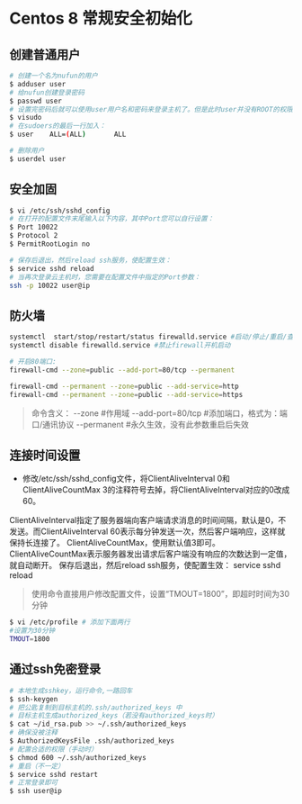 # Centos 8 常规安全初始化

## 创建普通用户

```bash
# 创建一个名为nufun的用户
$ adduser user
# 给nufun创建登录密码
$ passwd user
# 设置完密码后就可以使用user用户名和密码来登录主机了。但是此时user并没有ROOT的权限，我们通过编辑sudoers文件给nufun赋权，在终端执行：
$ visudo
# 在sudoers的最后一行加入：
$ user    ALL=(ALL)       ALL

# 删除用户
$ userdel user
```

## 安全加固

```bash
$ vi /etc/ssh/sshd_config
# 在打开的配置文件末尾输入以下内容，其中Port您可以自行设置：
$ Port 10022
$ Protocol 2
$ PermitRootLogin no

# 保存后退出，然后reload ssh服务，使配置生效：
$ service sshd reload
# 当再次登录云主机时，您需要在配置文件中指定的Port参数：
ssh -p 10022 user@ip
```

## 防火墙

```bash
systemctl  start/stop/restart/status firewalld.service #启动/停止/重启/查看firewall
systemctl disable firewalld.service #禁止firewall开机启动

# 开启80端口:
firewall-cmd --zone=public --add-port=80/tcp --permanent

firewall-cmd --permanent --zone=public --add-service=http 
firewall-cmd --permanent --zone=public --add-service=https
```

> 命令含义：
--zone #作用域
--add-port=80/tcp  #添加端口，格式为：端口/通讯协议
--permanent   #永久生效，没有此参数重启后失效

## 连接时间设置

- 修改/etc/ssh/sshd_config文件，将ClientAliveInterval 0和ClientAliveCountMax 3的注释符号去掉，将ClientAliveInterval对应的0改成60。
>
ClientAliveInterval指定了服务器端向客户端请求消息的时间间隔，默认是0，不发送。而ClientAliveInterval 60表示每分钟发送一次，然后客户端响应，这样就保持长连接了。
ClientAliveCountMax，使用默认值3即可。ClientAliveCountMax表示服务器发出请求后客户端没有响应的次数达到一定值，就自动断开。
保存后退出，然后reload ssh服务，使配置生效： service sshd reload

> 使用命令直接用户修改配置文件，设置“TMOUT=1800”，即超时时间为30分钟

```bash
$ vi /etc/profile # 添加下面两行
#设置为30分钟
TMOUT=1800
```

## 通过ssh免密登录

```bash
# 本地生成sshkey，运行命令,一路回车
$ ssh-keygen
# 把公匙复制到目标主机的.ssh/authorized_keys 中
# 目标主机生成authorized_keys（若没有authorized_keys时）
$ cat ~/id_rsa.pub >> ~/.ssh/authorized_keys 
# 确保没被注释
$ AuthorizedKeysFile .ssh/authorized_keys
# 配置合适的权限（手动时）
$ chmod 600 ~/.ssh/authorized_keys
# 重启（不一定）
$ service sshd restart
# 正常登录即可
$ ssh user@ip
```
